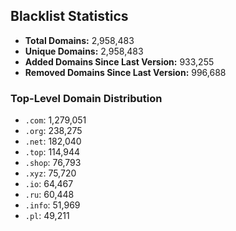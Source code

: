 ## Blacklist Statistics

- **Total Domains:** 2,958,483
- **Unique Domains:** 2,958,483
- **Added Domains Since Last Version:** 933,255
- **Removed Domains Since Last Version:** 996,688

### Top-Level Domain Distribution

-  `.com`: 1,279,051
-  `.org`: 238,275
-  `.net`: 182,040
-  `.top`: 114,944
-  `.shop`: 76,793
-  `.xyz`: 75,720
-  `.io`: 64,467
-  `.ru`: 60,448
-  `.info`: 51,969
-  `.pl`: 49,211
